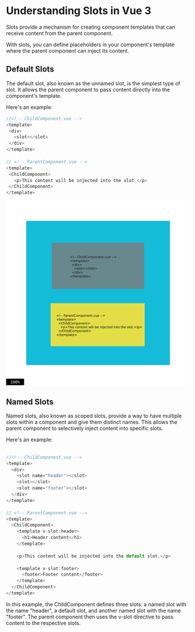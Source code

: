 # Understanding Slots in Vue 3

Slots provide a mechanism for creating component templates that can receive content from the parent component. 

With slots, you can define placeholders in your component's template where the parent component can inject its content. 

## Default Slots


The default slot, also known as the unnamed slot, is the simplest type of slot. It allows the parent component to pass content directly into the component's template.

 Here's an example:

 ```js
//<!-- ChildComponent.vue -->
<template>
  <div>
    <slot></slot>
  </div>
</template>

// <!-- ParentComponent.vue -->
<template>
  <ChildComponent>
    <p>This content will be injected into the slot.</p> 
  </ChildComponent>
</template>
 ```
 ![Default Slots](image.png)

 ## Named Slots

 Named slots, also known as scoped slots, provide a way to have multiple slots within a component and give them distinct names. This allows the parent component to selectively inject content into specific slots.
 
Here's an example:

```js

//<!-- ChildComponent.vue -->
<template>
  <div>
    <slot name="header"></slot>
    <slot></slot>
    <slot name="footer"></slot>
  </div>
</template>

// <!-- ParentComponent.vue -->
<template>
  <ChildComponent>
    <template v-slot:header>
      <h1>Header content</h1>
    </template>

    <p>This content will be injected into the default slot.</p>

    <template v-slot:footer>
      <footer>Footer content</footer>
    </template>
  </ChildComponent>
</template>
```
In this example, the ChildComponent defines three slots: a named slot with the name "header", a default slot, and another named slot with the name "footer". The parent component then uses the v-slot directive to pass content to the respective slots.

